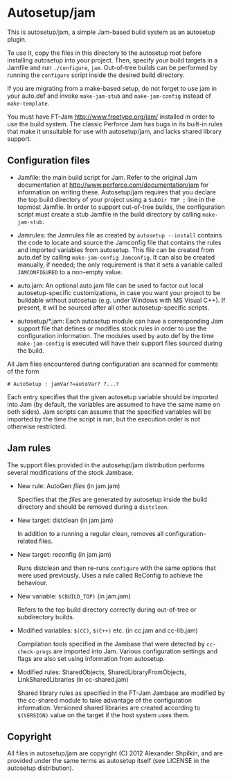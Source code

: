 Autosetup/jam
=============

This is autosetup/jam, a simple Jam-based build system as an autosetup plugin.

To use it, copy the files in this directory to the autosetup root before
installing autosetup into your project. Then, specify your build targets in
a Jamfile and run `./configure`, `jam`. Out-of-tree builds can be performed
by running the `configure` script inside the desired build directory.

If you are migrating from a make-based setup, do not forget to use jam in your
auto.def and invoke `make-jam-stub` and `make-jam-config` instead of
`make-template`.

You must have FT-Jam <http://www.freetype.org/jam/> installed in order to use
the build system. The classic Perforce Jam has bugs in its built-in rules that
make it unsuitable for use with autosetup/jam, and lacks shared library
support.

Configuration files
-------------------

  * Jamfile: the main build script for Jam. Refer to the original Jam
    documentation at <http://www.perforce.com/documentation/jam> for
    information on writing these. Autosetup/jam requires that you declare the
    top build directory of your project using a `SubDir TOP ;` line in the
    topmost Jamfile. In order to support out-of-tree builds, the configuration
    script must create a stub Jamfile in the build directory by calling
    `make-jam-stub`.

  * Jamrules: the Jamrules file as created by `autosetup --install` contains
    the code to locate and source the Jamconfig file that contains the
    rules and imported variables from autosetup. This file can be created
    from auto.def by calling `make-jam-config Jamconfig`. It can also be
    created manually, if needed; the only requirement is that it sets
    a variable called `JAMCONFIGURED` to a non-empty value.

  * auto.jam: An optional auto.jam file can be used to factor out local
    autosetup-specific customizations, in case you want your project to be
    buildable without autosetup (e.g. under Windows with MS Visual C++). If
    present, it will be sourced after all other autosetup-specific scripts.

  * autosetup/\*.jam: Each autosetup module can have a corresponding Jam
    support file that defines or modifies stock rules in order to use the
    configuration information. The modules used by auto.def by the time
    `make-jam-config` is executed will have their support files sourced
    during the build.

All Jam files encountered during configuration are scanned for comments of
the form
  
    # AutoSetup : jamVar?=autoVar? ?...?

Each entry specifies that the given autosetup variable should be imported into
Jam (by default, the variables are assumed to have the same name on both
sides). Jam scripts can assume that the specified variables will be imported
by the time the script is run, but the execution order is not otherwise
restricted.

Jam rules
---------

The support files provided in the autosetup/jam distribution performs several
modifications of the stock Jambase.

  * New rule: AutoGen _files_ (in jam.jam)
  
    Specifies that the _files_ are generated by autosetup inside the build
    directory and should be removed during a `distclean`.
    
  * New target: distclean (in jam.jam)
  
    In addition to a running a regular clean, removes all
    configuration-related files.

  * New target: reconfig (in jam.jam)
    
    Runs distclean and then re-runs `configure` with the same options that
    were used previously. Uses a rule called ReConfig to achieve the
    behaviour.

  * New variable: `$(BUILD_TOP)` (in jam.jam)
  
    Refers to the top build directory correctly during out-of-tree or
    subdirectory builds.

  * Modified variables: `$(CC)`, `$(C++)` etc. (in cc.jam and cc-lib.jam)
 
    Compilation tools specified in the Jambase that were detected by
    `cc-check-progs` are imported into Jam. Various configuration settings and
    flags are also set using information from autosetup.

  * Modified rules: SharedObjects, SharedLibraryFromObjects,
    LinkSharedLibraries (in cc-shared.jam)
  
    Shared library rules as specified in the FT-Jam Jambase are modified by
    the cc-shared module to take advantage of the configuration information.
    Versioned shared libraries are created according to `$(VERSION)` value on
    the target if the host system uses them.  

Copyright
---------

All files in autosetup/jam are copyright (C) 2012 Alexander Shpilkin, and are
provided under the same terms as autosetup itself (see LICENSE in the
autosetup distribution).
